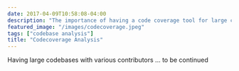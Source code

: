 ```yaml
---
date: 2017-04-09T10:58:08-04:00
description: "The importance of having a code coverage tool for large codebases"
featured_image: "/images/codecoverage.jpeg"
tags: ["codebase analysis"]
title: "Codecoverage Analysis"
---
```


Having large codebases with various contributors ... to be continued
